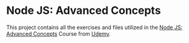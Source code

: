 # Node JS: Advanced Concepts

This project contains all the exercises and files utilized in the [Node JS: Advanced Concepts](https://www.udemy.com/advanced-node-for-developers/) Course from [Udemy](https://www.udemy.com/).